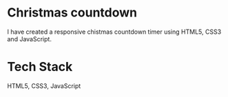 # Christmas countdown
I have created a responsive chistmas countdown timer using HTML5, CSS3 and JavaScript.
# Tech Stack
HTML5, CSS3, JavaScript
